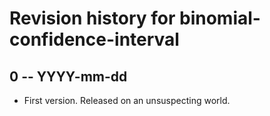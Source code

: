 # Revision history for binomial-confidence-interval

## 0 -- YYYY-mm-dd

* First version. Released on an unsuspecting world.
